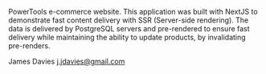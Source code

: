 PowerTools e-commerce website.
This application was built with NextJS to demonstrate fast content delivery with SSR (Server-side rendering).
The data is delivered by PostgreSQL servers and pre-rendered to ensure fast delivery while maintaining the ability to update products, by invalidating pre-renders.

James Davies
j.jdavies@gmail.com
